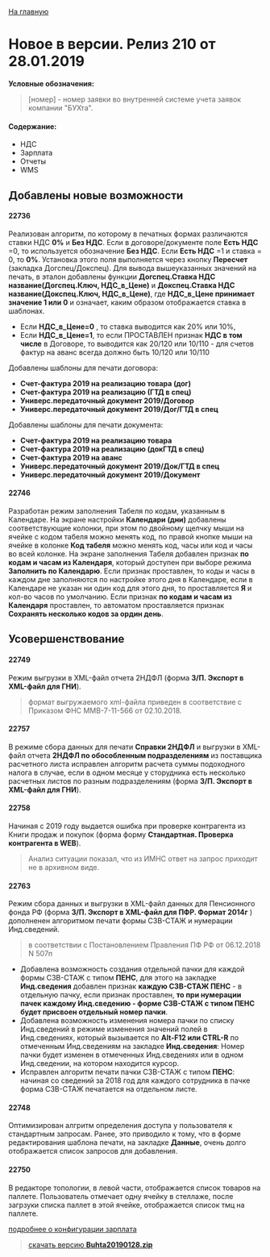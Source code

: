 ﻿[На главную](index.md)

# Новое в версии. Релиз 210 от 28.01.2019

**Условные обозначения:**
 >[номер] - номер заявки во внутренней системе учета заявок компании "БУХта".


#### Содержание:

- НДС
- Зарплата
- Отчеты
- WMS

## Добавлены новые возможности

#### 22736
Реализован алгоритм, по которому в печатных формах различаются ставки НДС __0%__ и __Без НДС__.
Если в договоре/документе поле __Есть НДС__ =0, то используется обозначение  __Без НДС__. Если  __Есть НДС__ =1 и ставка = 0,  то  __0%__.
Установка этого поля выполняется через кнопку __Пересчет__ (закладка Догспец/Докспец).
Для вывода вышеуказанных значений на печать, в эталон добавлены функции  __Догспец.Ставка НДС название(Догспец.Ключ, НДС_в_Цене)__ и __Докспец.Ставка НДС название(Докспец.Ключ, НДС_в_Цене)__,
где __НДС_в_Цене принимает значение 1 или 0__ и означает, каким образом отображается ставка в шаблонах.

- Если __НДС_в_Цене=0__ , то ставка выводится как 20% или 10%,
- Если __НДС_в_Цене=1__, то если ПРОСТАВЛЕН признак __НДС в том числе__ в Договоре, то выводится как 20/120 или 10/110 - для счетов фактур на аванс всегда должно быть 10/120 или 10/110


>
Добавлены шаблоны для печати договора:
- __Счет-фактура 2019 на реализацию товара (дог)__
- __Счет-фактура 2019 на реализацию (ГТД в спец)__
- __Универс.передаточный документ 2019/Договор__
- __Универс.передаточный документ 2019/Дог/ГТД в спец__
>
Добавлены шаблоны для печати документа:
- __Счет-фактура 2019 на реализацию товара__
- __Счет-фактура 2019 на реализацию (докГТД в спец)__
- __Счет-фактура 2019 на аванс__
- __Универс.передаточный документ 2019/Док/ГТД в спец__
- __Универс.передаточный документ 2019/Документ__


#### 22746
Разработан режим заполнения Табеля по кодам, указанным в Календаре.
На экране настройки __Календари (дни)__ добавлены соответствующие колонки, при этом по двойному щелчку мыши на ячейке с кодом табеля можно менять код,
по правой кнопке мыши на ячейке в колонке __Код табеля__ можно менять код, часы или код и часы во всей колонке.
На экране заполнения Табеля добавлен признак __по кодам и часам из Календаря__, который доступен при выборе режима __Заполнить по Календарю__.
Если признак проставлен, то коды и часы в каждом дне заполняются по настройке этого дня в Календаре, если в Календаре не указан ни один код для этого дня,
то проставляется __Я__ и кол-во часов по умолчанию.
Если признак __по кодам и часам из Календаря__ проставлен, то автоматом проставляется признак __Сохранять несколько кодов за ордин день__.

## Усовершенствование

#### 22749
Режим выгрузки в XML-файл отчета 2НДФЛ (форма __З/П. Экспорт в XML-файл для ГНИ__).
>формат выгружаемого xml-файла приведен в соответствие с Приказом ФНС ММВ-7-11-566 от 02.10.2018.


#### 22757
В режиме сбора данных для печати __Справки 2НДФЛ__ и выгрузки в XML-файл отчета __2НДФЛ по обособленным подразделениям__ из поставщика расчетного листа
исправлен алгоритм расчета суммы подоходного налога в случае, если в одном месяце у сторудника есть несколько расчетных листов по разным подразделениям
(форма __З/П. Экспорт в XML-файл для ГНИ__).

#### 22758
Начиная с 2019 году выдается ошибка при проверке контрагента из Книги продаж и покупок (форма форму __Стандартная. Проверка контрагента в WEB__).
>Анализ ситуации показал, что из ИМНС ответ на запрос приходит не в архивном виде.

#### 22763
Режим сбора данных и выгрузки в XML-файл данных для Пенсионного фонда РФ  (форма __З/П. Экспорт в XML-файл для ПФР. Формат 2014г__ ) дополненен алгоритмом печати формы СЗВ-СТАЖ и нумерации Инд.сведений.
>в соответствии с Постановлением Правления ПФ РФ от 06.12.2018 N 507п

- Добавлена возможность создания отдельной пачки для каждой формы СЗВ-СТАЖ с типом __ПЕНС__, для этого на закладке __Инд.сведения__ добавлен признак __каждую СЗВ-СТАЖ ПЕНС__ - в отдельную пачку, если признак проставлен, __то при нумерации пачек каждому Инд.сведению - форме СЗВ-СТАЖ с типом ПЕНС будет присвоен отдельный номер пачки__.
- Добавлена возможность изменения номера пачки по списку Инд.сведений в режиме изменения значений полей в Инд.сведениях, который вызывается по __Alt-F12 или CTRL-R__ по отмеченным Инд.сведениям на закладке __Инд.сведения__: Номер пачки будет изменен в отмеченных Инд.сведениях или в одном Инд.сведении, на котором находится курсор.
- Исправлен алгоритм печати пачки СЗВ-СТАЖ с типом __ПЕНС__: начиная со сведений за 2018 год для каждого сотрудника в пачке форма СЗВ-СТАЖ печатается на отдельном листе.

#### 22748
Оптимизирован алгритм определения доступа у пользователя к стандартным запросам. Ранее, это приводило к тому, что
в форме редактирования шаблона печати, на закладке __Данные__, очень долго отображается список запросов для добавления.

#### 22750
В редакторе топологии, в левой части, отображается список товаров на паллете.
Пользователь отмечает одну ячейку в стеллаже, после загрзуки списка паллет в этой ячейке, отображается список тмц на паллете.


[подробнее о конфигурации зарплата](Стандартная_Зарплата.htm)

> [скачать версию **Buhta20190128.zip**](Buhta20190128.zip)
